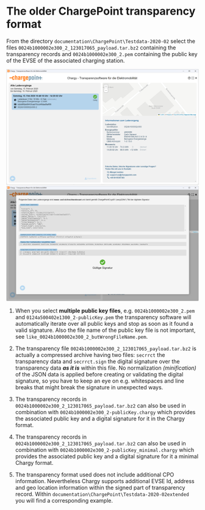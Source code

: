 # The older ChargePoint transparency format

From the directory `documentation\ChargePoint\Testdata-2020-02` select the files `0024b1000002e300_2_123017065_payload.tar.bz2` containing the transparency records and `0024b1000002e300_2.pem` containing the public key of the EVSE of the associated charging station.

![](Testdata-2020-02/screenshot01.png)
![](Testdata-2020-02/screenshot02.png)


1. When you select **multiple public key files**, e.g. `0024b1000002e300_2.pem` and `0124a500402e1300_2-publicKey.pem` the transparency software will automatically iterate over all public keys and stop as soon as it found a valid signature. Also the file name of the public key file is not important, see `like_0024b1000002e300_2_butWrongFileName.pem`.

2. The transparency file `0024b1000002e300_2_123017065_payload.tar.bz2` is actually a compressed archive having two files: `secrrct` the transparency data and `secrrct.sign` the digital signature over the transparency data ***as it is*** within this file. No normalization *(minification)* of the JSON data is applied before creating or validating the digital signature, so you have to keep an eye on e.g. whitespaces and line breaks that might break the signature in unexpected ways.

3. The transparency records in `0024b1000002e300_2_123017065_payload.tar.bz2` can also be used in combination with `0024b1000002e300_2-publicKey.chargy` which provides the associated public key and a digital signature for it in the Chargy format.

4. The transparency records in `0024b1000002e300_2_123017065_payload.tar.bz2` can also be used in combination with `0024b1000002e300_2-publicKey_minimal.chargy` which provides the associated public key and a digital signature for it a minimal Chargy format.

5. The transparency format used does not include additional CPO information. Nevertheless Chargy supports additional EVSE Id, address and geo location information within the signed part of transparency record. Within `documentation\ChargePoint\Testdata-2020-02extended` you will find a corresponding example. 

